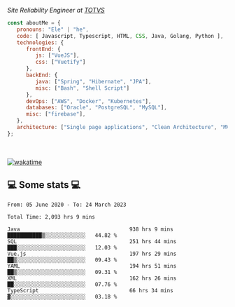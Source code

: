 <p><em>Site Reliability Engineer at <a href="https://www.totvs.com/">TOTVS</a></br>
</em></p>


```javascript
const aboutMe = {
   pronouns: "Ele" | "he",
   code: [ Javascript, Typescript, HTML, CSS, Java, Golang, Python ],
   technologies: {
      frontEnd: {
         js: ["VueJS"],
         css: ["Vuetify"]
      },
      backEnd: {
         java: ["Spring", "Hibernate", "JPA"],
         misc: ["Bash", "Shell Script"]
      },
      devOps: ["AWS", "Docker", "Kubernetes"],
      databases: ["Oracle", "PostgreSQL", "MySQL"],
      misc: ["firebase"],
   },
   architecture: ["Single page applications", "Clean Architecture", "MVC", "Microservices"],
};
```
</br></br>
[![wakatime](https://wakatime.com/badge/user/a3a8ed06-d304-4d6b-bc86-4adc418cdea7.svg)](https://wakatime.com/@a3a8ed06-d304-4d6b-bc86-4adc418cdea7)
<h2>💻 Some stats 💻</h2>

<!--START_SECTION:waka-->

```text
From: 05 June 2020 - To: 24 March 2023

Total Time: 2,093 hrs 9 mins

Java                                   938 hrs 9 mins  ███████████▒░░░░░░░░░░░░░   44.82 %
SQL                                    251 hrs 44 mins ███░░░░░░░░░░░░░░░░░░░░░░   12.03 %
Vue.js                                 197 hrs 29 mins ██▒░░░░░░░░░░░░░░░░░░░░░░   09.43 %
YAML                                   194 hrs 51 mins ██▒░░░░░░░░░░░░░░░░░░░░░░   09.31 %
XML                                    162 hrs 26 mins ██░░░░░░░░░░░░░░░░░░░░░░░   07.76 %
TypeScript                             66 hrs 34 mins  ▓░░░░░░░░░░░░░░░░░░░░░░░░   03.18 %
```

<!--END_SECTION:waka-->
